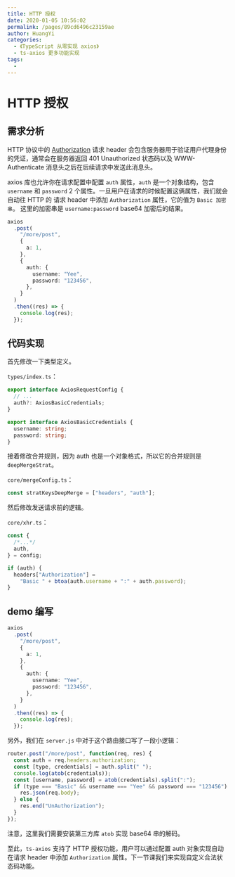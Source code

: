 ```yaml
---
title: HTTP 授权
date: 2020-01-05 10:56:02
permalink: /pages/89cd6496c23159ae
author: HuangYi
categories:
  - 《TypeScript 从零实现 axios》
  - ts-axios 更多功能实现
tags:
  -
---
```


# HTTP 授权

## 需求分析

HTTP 协议中的 [Authorization](https://developer.mozilla.org/en-US/docs/Web/HTTP/Headers/Authorization) 请求 header 会包含服务器用于验证用户代理身份的凭证，通常会在服务器返回 401 Unauthorized 状态码以及 WWW-Authenticate 消息头之后在后续请求中发送此消息头。

axios 库也允许你在请求配置中配置 `auth` 属性，`auth` 是一个对象结构，包含 `username` 和 `password` 2 个属性。一旦用户在请求的时候配置这俩属性，我们就会自动往 HTTP 的 请求 header 中添加 `Authorization` 属性，它的值为 `Basic 加密串`。
这里的加密串是 `username:password` base64 加密后的结果。

```typescript
axios
  .post(
    "/more/post",
    {
      a: 1,
    },
    {
      auth: {
        username: "Yee",
        password: "123456",
      },
    }
  )
  .then((res) => {
    console.log(res);
  });
```

## 代码实现

首先修改一下类型定义。

`types/index.ts`：

```typescript
export interface AxiosRequestConfig {
  // ...
  auth?: AxiosBasicCredentials;
}

export interface AxiosBasicCredentials {
  username: string;
  password: string;
}
```

接着修改合并规则，因为 auth 也是一个对象格式，所以它的合并规则是 `deepMergeStrat`。

`core/mergeConfig.ts`：

```typescript
const stratKeysDeepMerge = ["headers", "auth"];
```

然后修改发送请求前的逻辑。

`core/xhr.ts`：

```typescript
const {
  /*...*/
  auth,
} = config;

if (auth) {
  headers["Authorization"] =
    "Basic " + btoa(auth.username + ":" + auth.password);
}
```

## demo 编写

```typescript
axios
  .post(
    "/more/post",
    {
      a: 1,
    },
    {
      auth: {
        username: "Yee",
        password: "123456",
      },
    }
  )
  .then((res) => {
    console.log(res);
  });
```

另外，我们在 `server.js` 中对于这个路由接口写了一段小逻辑：

```javascript
router.post("/more/post", function(req, res) {
  const auth = req.headers.authorization;
  const [type, credentials] = auth.split(" ");
  console.log(atob(credentials));
  const [username, password] = atob(credentials).split(":");
  if (type === "Basic" && username === "Yee" && password === "123456") {
    res.json(req.body);
  } else {
    res.end("UnAuthorization");
  }
});
```

注意，这里我们需要安装第三方库 `atob` 实现 base64 串的解码。

至此，`ts-axios` 支持了 HTTP 授权功能，用户可以通过配置 auth 对象实现自动在请求 header 中添加 `Authorization` 属性。下一节课我们来实现自定义合法状态码功能。
